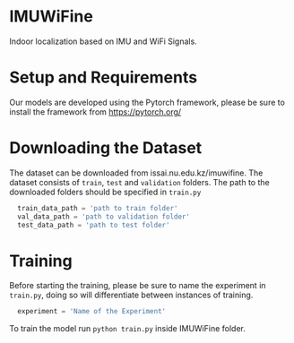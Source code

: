 # IMUWiFine

Indoor localization based on IMU and WiFi Signals. 


# Setup and Requirements

Our models are developed using the Pytorch framework, please be sure to install the framework from https://pytorch.org/  


# Downloading the Dataset

The dataset can be downloaded from issai.nu.edu.kz/imuwifine. The dataset consists of `train`, `test` and `validation` folders. The path to the downloaded folders should be specified in `train.py` 

```python
  train_data_path = 'path to train folder'
  val_data_path = 'path to validation folder'
  test_data_path = 'path to test folder'
```


# Training

Before starting the training, please be sure to name the experiment in `train.py`, doing so will differentiate between instances of training.
```python 
  experiment = 'Name of the Experiment'
```
To train the model run `python train.py` inside IMUWiFine folder. 
